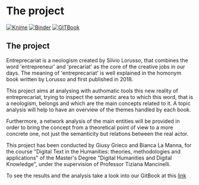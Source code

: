 # The project

[![Knime](https://img.shields.io/badge/KNIME-v.4.5-yellow)](https://www.knime.com) [![Binder](https://mybinder.org/badge\_logo.svg)](https://mybinder.org/v2/gh/Entreprecariat/Entreprecariat/HEAD) [![GITBook](https://img.shields.io/badge/GIT-Book-blue)](https://app.gitbook.com/invite/bvjAPqBfNNQobvML7btW/WqSRv541bBgMru0P3sAs)

## The project

Entreprecariat is a neologism created by Silvio Lorusso, that combines the word 'entrepreneur' and 'precariat' as the core of the creative jobs in our days. The meaning of 'entreprecariat' is well explained in the homonym book written by Lorusso and first published in 2018.

This project aims at analysing with authomatic tools this new reality of entreprecariat, trying to inspect the semantic area to which this word, that is a neologism, belongs and which are the main concepts related to it. A topic analysis will help to have an overview of the themes handled by each book.&#x20;

Furthermore, a network analysis of the main entities will be provided in order to bring the concept from a theoretical point of view to a more concrete one, not just the semanticity but relations between the real actor.

This project has been conducted by Giusy Grieco and Bianca La Manna, for the course "Digital Text in the Humanities: theories, methodologies and applications" of the Master's Degree "Digital Humanities and Digital Knowledge", under the supervision of Professor Tiziana Mancinelli.

To see the results and the analysis take a look into our GitBook at this [link](https://app.gitbook.com/o/bvjAPqBfNNQobvML7btW/s/r6o3J1FCEdTFlv6kipcT/)
